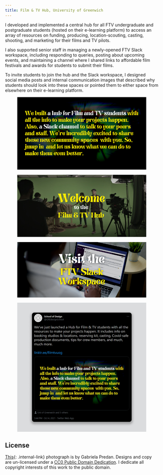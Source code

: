```yaml
---
title: Film & TV Hub, University of Greenwich
---
```


I developed and implemented a central hub for all FTV undergraduate and postgraduate students (hosted on their e-learning platform) to access an array of resources on funding, producing, location-scouting, casting, shooting, and marketing for their films and TV pilots. 

I also supported senior staff in managing a newly-opened FTV Slack workspace, including responding to queries, posting about upcoming events, and maintaining a channel where I shared links to affordable film festivals and awards for students to submit their films. 

To invite students to join the hub and the Slack workspace, I designed social media posts and internal communication images that described why students should look into these spaces or pointed them to either space from elsewhere on their e-learning platform.

<figure>
        <img src="assets\ftv\we_built_a_hub.png" alt="Typography design reading 'Business of Film (explained)' fading in and out at the centre of the frame in loop" loading="lazy">
</figure>

<div class="split-layout">
    <figure style="flex: 2.076">
        <img id="students_shooting_VP" src="assets\ftv\ftv_hub.png" alt="'Business of Film (explained)' is written alongside a list of words that relate to the course such as pitching, freelancing, and marketing" loading="lazy">
    </figure>
    <figure style="flex: 2.338">
        <img src="assets\ftv\slack_workspace.png" alt="'Business of Film (explained)' is written alongside a list of words that relate to the course such as pitching, freelancing, and marketing" loading="lazy">
    </figure>
</div>

<figure>
        <img src="assets\ftv\tweet.jpg" alt="tweet inviting students to look into the ew Slack Channel and FTV Hub" loading="lazy">
</figure>

## License

[This](#students_shooting_VP){: .internal-link} photograph is by Gabriela Predan. Designs and copy are un-licensed under a <a href="https://creativecommons.org/publicdomain/zero/1.0/" target="_blank" rel="noopener noreferrer">CC0 Public Domain Dedication</a>. I dedicate all copyright interests of this work to the public domain.